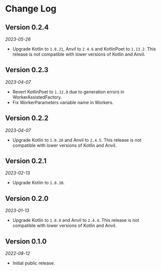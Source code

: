 Change Log
==========

## Version 0.2.4

_2023-05-26_

* Upgrade Kotlin to `1.8.21`, Anvil to `2.4.6` and KotlinPoet to `1.13.2`. This release is not
  compatible with lower versions of Kotlin and Anvil.

## Version 0.2.3

_2023-04-07_

* Revert KotlinPoet to `1.12.0` due to generation errors in WorkerAssistedFactory.
* Fix WorkerParameters variable name in Workers.

## Version 0.2.2

_2023-04-07_

* Upgrade Kotlin to `1.8.20` and Anvil to `2.4.5`. This release is not compatible with lower
  versions of Kotlin and Anvil.

## Version 0.2.1

_2023-02-13_

* Upgrade Kotlin to `1.8.10`.

## Version 0.2.0

_2023-01-13_

* Upgrade Kotlin to `1.8.0` and Anvil to `2.4.4`. This release is not compatible with lower
  versions of Kotlin and Anvil.

## Version 0.1.0

_2022-08-12_

* Initial public release.
